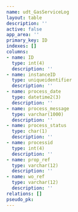 ```yaml
---
name: udt_GasServiceLog
layout: table
description: ''
active: false
app_area: ''
primary_key: ID
indexes: []
columns:
- name: ID
  type: int(4)
  description: ''
- name: instanceID
  type: uniqueidentifier
  description: ''
- name: process_date
  type: datetime2(3)
  description: ''
- name: process_message
  type: varchar(1000)
  description: ''
- name: process_status
  type: char(1)
  description: ''
- name: processid
  type: int(4)
  description: ''
- name: prop_ref
  type: varchar(12)
  description: ''
- name: wo_ref
  type: varchar(12)
  description: ''
relations: []
pseudo_pk: 
---
```


